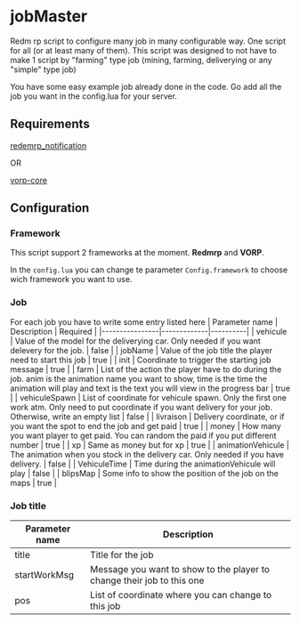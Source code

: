 # jobMaster
Redm rp script to configure many job in many configurable way. One script for all (or at least many of them).
This script was designed to not have to make 1 script by "farming" type job (mining, farming, deliverying or any "simple" type job)

You have some easy example job already done in the code. Go add all the job you want in the config.lua for your server.

## Requirements
 
[redemrp_notification](https://github.com/Ktos93/redemrp_notification)

OR

[vorp-core](https://github.com/VORPCORE/VORP-Core)

## Configuration

### Framework

This script support 2 frameworks at the moment. **Redmrp** and **VORP**.

In the `config.lua` you can change te parameter `Config.framework` to choose wich framework you want to use.

### Job
For each job you have to write some entry listed here
| Parameter name | Description | Required | 
|----------------|-------------|----------|
| vehicule | Value of the model for the deliverying car. Only needed if you want delevery for the job. | false |
| jobName | Value of the job title the player need to start this job | true |
| init | Coordinate to trigger the starting job message | true |
| farm | List of the action the player have to do during the job. anim is the animation name you want to show, time is the time the animation will play and text is the text you will view in the progress bar | true |
| vehiculeSpawn | List of coordinate for vehicule spawn. Only the first one work atm. Only need to put coordinate if you want delivery for your job. Otherwise, write an empty list | false |
| livraison | Delivery coordinate, or if you want the spot to end the job and get paid | true |
| money | How many you want player to get paid. You can random the paid if you put different number | true |
| xp | Same as money but for xp | true |
| animationVehicule | The animation when you stock in the delivery car. Only needed if you have delivery. | false |
| VehiculeTime | Time during the animationVehicule will play | false |
| blipsMap | Some info to show the position of the job on the maps | true |

### Job title
| Parameter name | Description |
|----------------|-------------|
| title | Title for the job |
| startWorkMsg | Message you want to show to the player to change their job to this one |
| pos | List of coordinate where you can change to this job |
